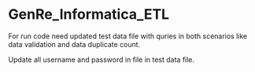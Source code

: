 # GenRe_Informatica_ETL

For run code need updated test data file with quries in both scenarios like data validation and data duplicate count.

Update all username and password in file in test data file.
